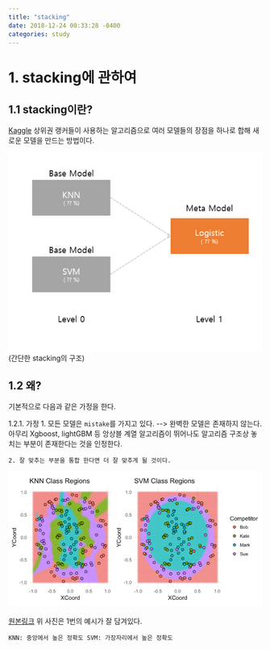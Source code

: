 ```yaml
---
title: "stacking"
date: 2018-12-24 00:33:28 -0400
categories: study
---
```


# 1. stacking에 관하여

## 1.1 stacking이란?
[Kaggle][kaggle-home] 상위권 랭커들이 사용하는 알고리즘으로 여러 모델들의 장점을 하나로 합해 새로운 모델을 만드는 방법이다.

<img src="/resources/staking_structure.PNG" width="600">
    (간단한 stacking의 구조)


## 1.2 왜?
 기본적으로 다음과 같은 가정을 한다.

1.2.1. 가정 
    1. 모든 모델은 `mistake`를 가지고 있다. --> 완벽한 모델은 존재하지 않는다.
       아무리 Xgboost, lightGBM 등 앙상블 계열 알고리즘이 뛰어나도 알고리즘 구조상 
       놓치는 부분이 존재한다는 것을 인정한다.

    2. 잘 맞추는 부분을 통합 한다면 더 잘 맞추게 될 것이다.



<img src="/resources/staking_dart.PNG" width="600">

 [원본링크][interview] 위 사진은 1번의 예시가 잘 담겨있다. 

`KNN: 중앙에서 높은 정확도 SVM: 가장자리에서 높은 정확도`





[kaggle-home]: https://www.kaggle.com/
[interview]: http://blog.kaggle.com/2016/12/27/a-kagglers-guide-to-model-stacking-in-practice/
